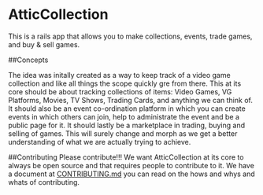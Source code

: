 # AtticCollection

This is a rails app that allows you to make collections, events, trade games, and buy & sell games.

##Concepts

The idea was initally created as a way to keep track of a video game collection and like all things
the scope quickly gre from there. This at its core should be about tracking collections of items:
Video Games, VG Platforms, Movies, TV Shows, Trading Cards, and anything we can think of. It should
also be an event co-ordination platform in which you can create events in which others can join, help
to administrate the event and be a public page for it. It should lastly be a marketplace in trading,
buying and selling of games. This will surely change and morph as we get a better understanding of
what we are actually trying to achieve.

##Contributing
Please contribute!!! We want AtticCollection at its core to always be open source and that requires
people to contribute to it. We have a document at [CONTRIBUTING.md](https://github.com/AtticCollection/AtticCollection/blob/master/CONTRIBUTING.md)
you can read on the hows and whys and whats of contributing.
